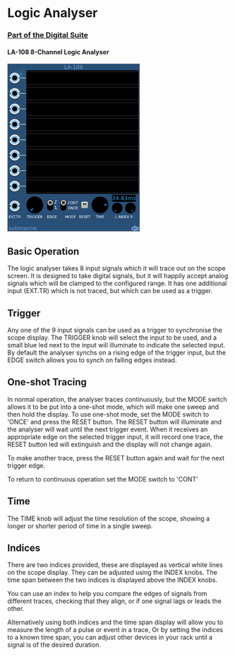 # Logic Analyser
### [Part of the Digital Suite](DS.md)
#### LA-108 8-Channel Logic Analyser

![View of the Logic Analyser](LA.png "Logic Analyser")

## Basic Operation

The logic analyser takes 8 input signals which it will trace out on the scope screen. It is designed to take digital signals, but it will happily accept analog signals which will be clamped to the configured range.
It has one additional input (EXT.TR) which is not traced, but which can be used as a trigger.

## Trigger

Any one of the 9 input signals can be used as a trigger to synchronise the scope display. The TRIGGER knob will select the input to be used, and a small blue led next to the input will illuminate to indicate the selected input.
By default the analyser synchs on a rising edge of the trigger input, but the EDGE switch allows you to synch on falling edges instead.

## One-shot Tracing

In normal operation, the analyser traces continuously, but the MODE switch allows it to be put into a one-shot mode, which will make one sweep and then hold the display. To use one-shot mode, set the MODE switch to 'ONCE'
and press the RESET button. The RESET button will illuminate and the analyser will wait until the next trigger event. When it receives an appropriate edge on the selected trigger input, it will record one trace, the RESET button led will extinguish
and the display will not change again.

To make another trace, press the RESET button again and wait for the next trigger edge.

To return to continuous operation set the MODE switch to 'CONT'

## Time

The TIME knob will adjust the time resolution of the scope, showing a longer or shorter period of time in a single sweep.

## Indices

There are two indices provided, these are displayed as vertical white lines on the scope display. They can be adjusted using the INDEX knobs. The time span between the two indices is displayed above the INDEX knobs. 

You can use an index to help you compare the edges of signals from different traces, checking that they align, or if one signal lags or leads the other.

Alternatively using both indices and the time span display will allow you to measure the length of a pulse or event in a trace,  Or by setting the indices to a known time span, you can adjust other devices in your rack until a signal is of the desired duration.

